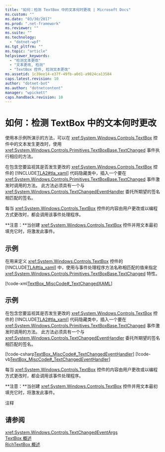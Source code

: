 ```yaml
---
title: "如何：检测 TextBox 中的文本何时更改 | Microsoft Docs"
ms.custom: ""
ms.date: "03/30/2017"
ms.prod: ".net-framework"
ms.reviewer: ""
ms.suite: ""
ms.technology: 
  - "dotnet-wpf"
ms.tgt_pltfrm: ""
ms.topic: "article"
helpviewer_keywords: 
  - "检测文本更改"
  - "文本更改, 检测"
  - "TextBox 控件, 检测文本更改"
ms.assetid: 1c39ee14-e37f-49fb-a0d1-a9824ca13584
caps.latest.revision: 10
author: "dotnet-bot"
ms.author: "dotnetcontent"
manager: "wpickett"
caps.handback.revision: 10
---
```

# 如何：检测 TextBox 中的文本何时更改
使用本示例所演示的方法，可以在 <xref:System.Windows.Controls.TextBox> 控件中的文本发生更改时，使用 <xref:System.Windows.Controls.Primitives.TextBoxBase.TextChanged> 事件执行相应的方法。  
  
 在包含您要监视其是否发生更改的 <xref:System.Windows.Controls.TextBox> 控件的 [!INCLUDE[TLA2#tla_xaml](../../../../includes/tla2sharptla-xaml-md.md)] 代码隐藏类中，插入一个要在 <xref:System.Windows.Controls.Primitives.TextBoxBase.TextChanged> 事件激发时调用的方法。  此方法必须具有一个与 <xref:System.Windows.Controls.TextChangedEventHandler> 委托所期望的签名相匹配的签名。  
  
 每当 <xref:System.Windows.Controls.TextBox> 控件的内容由用户更改或以编程方式更改时，都会调用该事件处理程序。  
  
 **注意：**当创建 <xref:System.Windows.Controls.TextBox> 控件并用文本最初填充它时，将激发此事件。  
  
## 示例  
 在用来定义 <xref:System.Windows.Controls.TextBox> 控件的[!INCLUDE[TLA#tla_xaml](../../../../includes/tlasharptla-xaml-md.md)] 中，使用与事件处理程序方法名称相匹配的值来指定 <xref:System.Windows.Controls.Primitives.TextBoxBase.TextChanged> 特性。  
  
 [!code-xml[TextBox_MiscCode#_TextChangedXAML](../../../../samples/snippets/csharp/VS_Snippets_Wpf/TextBox_MiscCode/CSharp/Window1.xaml#_textchangedxaml)]  
  
## 示例  
 在包含您要监视其是否发生更改的 <xref:System.Windows.Controls.TextBox> 控件的 [!INCLUDE[TLA2#tla_xaml](../../../../includes/tla2sharptla-xaml-md.md)] 代码隐藏类中，插入一个要在 <xref:System.Windows.Controls.Primitives.TextBoxBase.TextChanged> 事件激发时调用的方法。  此方法必须具有一个与 <xref:System.Windows.Controls.TextChangedEventHandler> 委托所期望的签名相匹配的签名。  
  
 [!code-csharp[TextBox_MiscCode#_TextChangedEventHandler](../../../../samples/snippets/csharp/VS_Snippets_Wpf/TextBox_MiscCode/CSharp/Window1.xaml.cs#_textchangedeventhandler)]
 [!code-vb[TextBox_MiscCode#_TextChangedEventHandler](../../../../samples/snippets/visualbasic/VS_Snippets_Wpf/TextBox_MiscCode/VisualBasic/Window1.xaml.vb#_textchangedeventhandler)]  
  
 每当 <xref:System.Windows.Controls.TextBox> 控件的内容由用户更改或以编程方式更改时，都会调用该事件处理程序。  
  
 **注意：**当创建 <xref:System.Windows.Controls.TextBox> 控件并用文本最初填充它时，将激发此事件。  
  
 注释  
  
## 请参阅  
 <xref:System.Windows.Controls.TextChangedEventArgs>   
 [TextBox 概述](../../../../docs/framework/wpf/controls/textbox-overview.md)   
 [RichTextBox 概述](../../../../docs/framework/wpf/controls/richtextbox-overview.md)